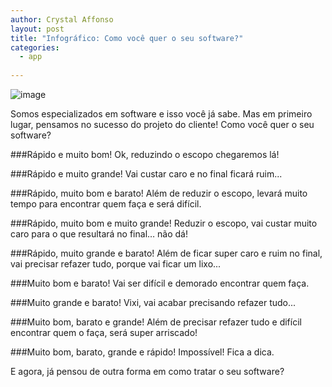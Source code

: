 ```yaml
---
author: Crystal Affonso
layout: post
title: "Infográfico: Como você quer o seu software?"
categories:
  - app
  
---
```


![image](/blog/images/posts/2013-11-22/infografico1.jpg)

<!--more-->

Somos especializados em software e isso você já sabe. Mas em primeiro lugar, pensamos no sucesso do projeto do cliente! Como você quer o seu software?

###Rápido e muito bom!
Ok, reduzindo o escopo chegaremos lá!

###Rápido e muito grande!
Vai custar caro e no final ficará ruim...

###Rápido, muito bom e barato!
Além de reduzir o escopo, levará muito tempo para encontrar quem faça e será difícil.

###Rápido, muito bom e muito grande!
Reduzir o escopo, vai custar muito caro para o que resultará no final… não dá!

###Rápido, muito grande e barato!
Além de ficar super caro e ruim no final, vai precisar refazer tudo, porque vai ficar um lixo...

###Muito bom e barato!
Vai ser difícil e demorado encontrar quem faça.

###Muito grande e barato!
Vixi, vai acabar precisando refazer tudo...

###Muito bom, barato e grande!
Além de precisar refazer tudo e difícil encontrar quem o faça, será super arriscado!

###Muito bom, barato, grande e rápido!
Impossível! Fica a dica.

E agora, já pensou de outra forma em como tratar o seu software?